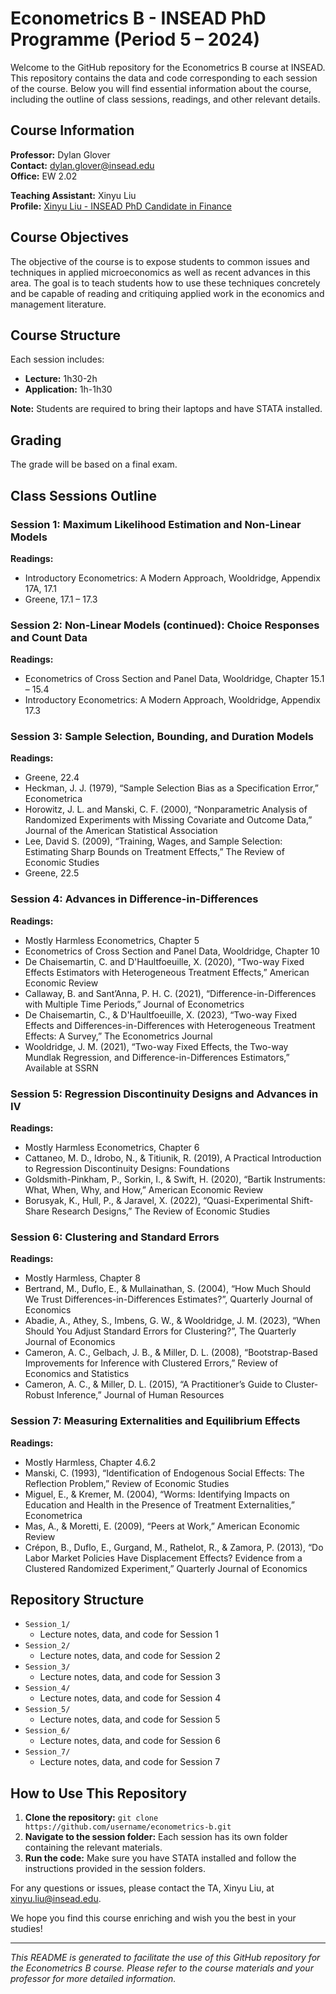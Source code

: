 # Econometrics B - INSEAD PhD Programme (Period 5 – 2024)

Welcome to the GitHub repository for the Econometrics B course at INSEAD. This repository contains the data and code corresponding to each session of the course. Below you will find essential information about the course, including the outline of class sessions, readings, and other relevant details.

## Course Information

**Professor:** Dylan Glover  
**Contact:** [dylan.glover@insead.edu](mailto:dylan.glover@insead.edu)  
**Office:** EW 2.02  

**Teaching Assistant:** Xinyu Liu  
**Profile:** [Xinyu Liu - INSEAD PhD Candidate in Finance](https://sites.google.com/view/xinyuliu-finance/home)  

## Course Objectives

The objective of the course is to expose students to common issues and techniques in applied microeconomics as well as recent advances in this area. The goal is to teach students how to use these techniques concretely and be capable of reading and critiquing applied work in the economics and management literature.

## Course Structure

Each session includes:
- **Lecture:** 1h30-2h
- **Application:** 1h-1h30

**Note:** Students are required to bring their laptops and have STATA installed.

## Grading

The grade will be based on a final exam.

## Class Sessions Outline

### Session 1: Maximum Likelihood Estimation and Non-Linear Models
**Readings:**
- Introductory Econometrics: A Modern Approach, Wooldridge, Appendix 17A, 17.1
- Greene, 17.1 – 17.3

### Session 2: Non-Linear Models (continued): Choice Responses and Count Data
**Readings:**
- Econometrics of Cross Section and Panel Data, Wooldridge, Chapter 15.1 – 15.4
- Introductory Econometrics: A Modern Approach, Wooldridge, Appendix 17.3

### Session 3: Sample Selection, Bounding, and Duration Models
**Readings:**
- Greene, 22.4
- Heckman, J. J. (1979), “Sample Selection Bias as a Specification Error,” Econometrica
- Horowitz, J. L. and Manski, C. F. (2000), “Nonparametric Analysis of Randomized Experiments with Missing Covariate and Outcome Data,” Journal of the American Statistical Association
- Lee, David S. (2009), “Training, Wages, and Sample Selection: Estimating Sharp Bounds on Treatment Effects,” The Review of Economic Studies
- Greene, 22.5

### Session 4: Advances in Difference-in-Differences
**Readings:**
- Mostly Harmless Econometrics, Chapter 5
- Econometrics of Cross Section and Panel Data, Wooldridge, Chapter 10
- De Chaisemartin, C. and D'Haultfoeuille, X. (2020), “Two-way Fixed Effects Estimators with Heterogeneous Treatment Effects,” American Economic Review
- Callaway, B. and Sant’Anna, P. H. C. (2021), “Difference-in-Differences with Multiple Time Periods,” Journal of Econometrics
- De Chaisemartin, C., & D'Haultfoeuille, X. (2023), “Two-way Fixed Effects and Differences-in-Differences with Heterogeneous Treatment Effects: A Survey,” The Econometrics Journal
- Wooldridge, J. M. (2021), “Two-way Fixed Effects, the Two-way Mundlak Regression, and Difference-in-Differences Estimators,” Available at SSRN

### Session 5: Regression Discontinuity Designs and Advances in IV
**Readings:**
- Mostly Harmless Econometrics, Chapter 6
- Cattaneo, M. D., Idrobo, N., & Titiunik, R. (2019), A Practical Introduction to Regression Discontinuity Designs: Foundations
- Goldsmith-Pinkham, P., Sorkin, I., & Swift, H. (2020), “Bartik Instruments: What, When, Why, and How,” American Economic Review
- Borusyak, K., Hull, P., & Jaravel, X. (2022), “Quasi-Experimental Shift-Share Research Designs,” The Review of Economic Studies

### Session 6: Clustering and Standard Errors
**Readings:**
- Mostly Harmless, Chapter 8
- Bertrand, M., Duflo, E., & Mullainathan, S. (2004), “How Much Should We Trust Differences-in-Differences Estimates?”, Quarterly Journal of Economics
- Abadie, A., Athey, S., Imbens, G. W., & Wooldridge, J. M. (2023), “When Should You Adjust Standard Errors for Clustering?”, The Quarterly Journal of Economics
- Cameron, A. C., Gelbach, J. B., & Miller, D. L. (2008), “Bootstrap-Based Improvements for Inference with Clustered Errors,” Review of Economics and Statistics
- Cameron, A. C., & Miller, D. L. (2015), “A Practitioner’s Guide to Cluster-Robust Inference,” Journal of Human Resources

### Session 7: Measuring Externalities and Equilibrium Effects
**Readings:**
- Mostly Harmless, Chapter 4.6.2
- Manski, C. (1993), “Identification of Endogenous Social Effects: The Reflection Problem,” Review of Economic Studies
- Miguel, E., & Kremer, M. (2004), “Worms: Identifying Impacts on Education and Health in the Presence of Treatment Externalities,” Econometrica
- Mas, A., & Moretti, E. (2009), “Peers at Work,” American Economic Review
- Crépon, B., Duflo, E., Gurgand, M., Rathelot, R., & Zamora, P. (2013), “Do Labor Market Policies Have Displacement Effects? Evidence from a Clustered Randomized Experiment,” Quarterly Journal of Economics

## Repository Structure

- `Session_1/`
  - Lecture notes, data, and code for Session 1
- `Session_2/`
  - Lecture notes, data, and code for Session 2
- `Session_3/`
  - Lecture notes, data, and code for Session 3
- `Session_4/`
  - Lecture notes, data, and code for Session 4
- `Session_5/`
  - Lecture notes, data, and code for Session 5
- `Session_6/`
  - Lecture notes, data, and code for Session 6
- `Session_7/`
  - Lecture notes, data, and code for Session 7

## How to Use This Repository

1. **Clone the repository:** `git clone https://github.com/username/econometrics-b.git`
2. **Navigate to the session folder:** Each session has its own folder containing the relevant materials.
3. **Run the code:** Make sure you have STATA installed and follow the instructions provided in the session folders.

For any questions or issues, please contact the TA, Xinyu Liu, at [xinyu.liu@insead.edu](mailto:xinyu.liu@insead.edu).

We hope you find this course enriching and wish you the best in your studies!

---

*This README is generated to facilitate the use of this GitHub repository for the Econometrics B course. Please refer to the course materials and your professor for more detailed information.*
